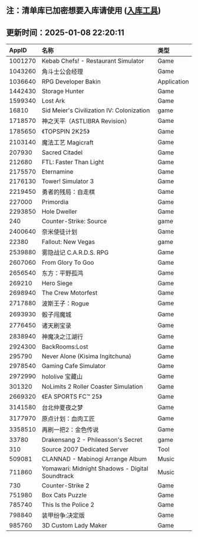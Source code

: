 ## 注：清单库已加密想要入库请使用 ([入库工具](https://github.com/BlankTMing/ManifestAutoUpdate/releases))

## 更新时间：2025-01-08 22:20:11
| AppID | 名称 | 类型  |
| :-------------------- | :----------------------------- | :----------- |
| 1001270 | Kebab Chefs! - Restaurant Simulator| Game |
| 1043260 | 角斗士公会经理| Game |
| 1036640 | RPG Developer Bakin| Application |
| 1442430 | Storage Hunter| Game |
| 1599340 | Lost Ark| Game |
| 16810 | Sid Meier's Civilization IV: Colonization| game |
| 1718570 | 神之天平（ASTLIBRA Revision）| Game |
| 1785650 | 《TOPSPIN 2K25》| Game |
| 2103140 | 魔法工艺 Magicraft| Game |
| 207930 | Sacred Citadel| Game |
| 212680 | FTL: Faster Than Light| Game |
| 2175570 | Eternamine| Game |
| 2176130 | Tower! Simulator 3| Game |
| 2219450 | 勇者的残局：自走棋| Game |
| 227000 | Primordia| Game |
| 2293850 | Hole Dweller| Game |
| 240 | Counter-Strike: Source| game |
| 2400640 | 奈米使徒计划| Game |
| 22380 | Fallout: New Vegas| game |
| 2539880 | 雾隐战记 C.A.R.D.S. RPG| Game |
| 2607060 | From Glory To Goo| Game |
| 2656540 | 东方：平野孤鸿| Game |
| 269210 | Hero Siege| Game |
| 2698940 | The Crew Motorfest| Game |
| 2717880 | 波斯王子：Rogue| Game |
| 2693930 | 骰子闯魔城| Game |
| 2776450 | 诸天刷宝录| Game |
| 2838940 | 神魔决之江湖行| Game |
| 2924300 | BackRooms:Lost| Game |
| 295790 | Never Alone (Kisima Ingitchuna)| Game |
| 2978540 | Gaming Cafe Simulator| Game |
| 2972990 | hololive 宝藏山| Game |
| 301320 | NoLimits 2 Roller Coaster Simulation| Game |
| 2669320 | 《EA SPORTS FC™ 25》| Game |
| 3141580 | 台北仲夏夜之梦| Game |
| 3177970 | 原点计划：血肉工匠| Game |
| 3358510 | 再刷一把2：金色传说| Game |
| 33780 | Drakensang 2 - Phileasson's Secret| game |
| 310 | Source 2007 Dedicated Server| Tool |
| 509081 | CLANNAD - Mabinogi Arrange Album| Music |
| 711860 | Yomawari: Midnight Shadows - Digital Soundtrack| Music |
| 730 | Counter-Strike 2| Game |
| 751980 | Box Cats Puzzle| Game |
| 785740 | This Is the Police 2| Game |
| 798840 | 装甲纷争:决定版| Game |
| 985760 | 3D Custom Lady Maker| Game |

